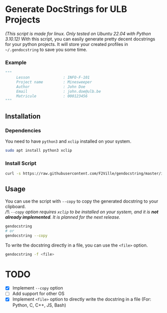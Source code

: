 # Generate DocStrings for ULB Projects
*(This script is made for linux. Only tested on Ubuntu 22.04 with Python 3.10.12)*
With this script, you can easily generate pretty decent docstrings for your python projects. It will store your created profiles in `~/.gendocstring` to save you some time.

### Example
```python
"""
     Lesson               : INFO-F-101
     Project name         : Minesweeper
     Author               : John Doe
     Email                : john.doe@ulb.be
     Matricule            : 000123456
"""
```

## Installation

### Dependencies

You need to have `python3` and `xclip` installed on your system.
```bash
sudo apt install python3 xclip
```

### Install Script

```bash
curl -s https://raw.githubusercontent.com/F2Ville/gendocstring/master/install.sh | sudo bash
```

## Usage
You can use the script with `--copy` to copy the generated docstring to your clipboard. \
*/!\\ `--copy` option requires `xclip` to be installed on your system, and it is **not already implemented**. It is planned for the next release.*
```bash
gendocstring
# or
gendocstring --copy
```

To write the docstring directly in a file, you can use the `<file>` option.
```bash
gendocstring -f <file>
```

# TODO

- [x] Implement `--copy` option
- [ ] Add support for other OS
- [x] Implement `<file>` option to directly write the docstring in a file (For: Python, C, C++, JS, Bash)
